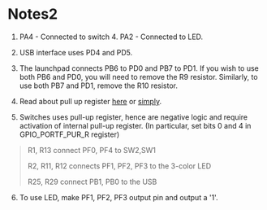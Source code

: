 # Notes2
1. PA4 - Connected to switch 4.
   PA2 - Connected to LED.

2. USB interface uses PD4 and PD5.

3. The launchpad connects PB6 to PD0 and PB7 to PD1.
   If you wish to use both PB6 and PD0, you will 
   need to remove the R9 resistor. Similarly, to use both PB7 and PD1, remove the R10 resistor.

1. Read about pull up register [here](https://filderbaer.wordpress.com/2014/12/30/2-gpio-programming) or [simply](https://learn.sparkfun.com/tutorials/pull-up-resistors).


5. Switches uses pull-up register, hence are negative logic and require activation of internal pull-up register.
   (In particular, set bits 0 and 4 in GPIO_PORTF_PUR_R register)

> R1, R13 connect PF0, PF4 to SW2,SW1 
> 
> 
> R2, R11, R12 connects PF1, PF2, PF3 to the 3-color LED
> 
> R25, R29 connect PB1, PB0 to the USB

6. To use LED, make PF1, PF2, PF3 output pin and output a '1'.